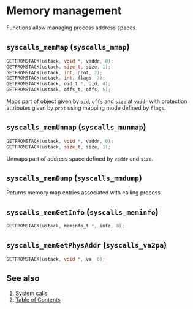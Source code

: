 # Memory management

Functions allow managing process address spaces.

## `syscalls_memMap` (`syscalls_mmap`)

````C
GETFROMSTACK(ustack, void *, vaddr, 0);
GETFROMSTACK(ustack, size_t, size, 1);
GETFROMSTACK(ustack, int, prot, 2);
GETFROMSTACK(ustack, int, flags, 3);
GETFROMSTACK(ustack, oid_t *, oid, 4);
GETFROMSTACK(ustack, offs_t, offs, 5);
````

Maps part of object given by `oid`, `offs` and `size` at `vaddr` with protection attributes given by `prot` using
mapping mode defined by `flags`.

## `syscalls_memUnmap` (`syscalls_munmap`)

````C
GETFROMSTACK(ustack, void *, vaddr, 0);
GETFROMSTACK(ustack, size_t, size, 1);
````

Unmaps part of address space defined by `vaddr` and `size`.

## `syscalls_memDump` (`syscalls_mmdump`)

Returns memory map entries associated with calling process.

## `syscalls_memGetInfo` (`syscalls_meminfo`)

````C
GETFROMSTACK(ustack, meminfo_t *, info, 0);
````

## `syscalls_memGetPhysAddr` (`syscalls_va2pa`)

````C
GETFROMSTACK(ustack, void *, va, 0);
````

## See also

1. [System calls](syscalls.md)
2. [Table of Contents](../../README.md)
